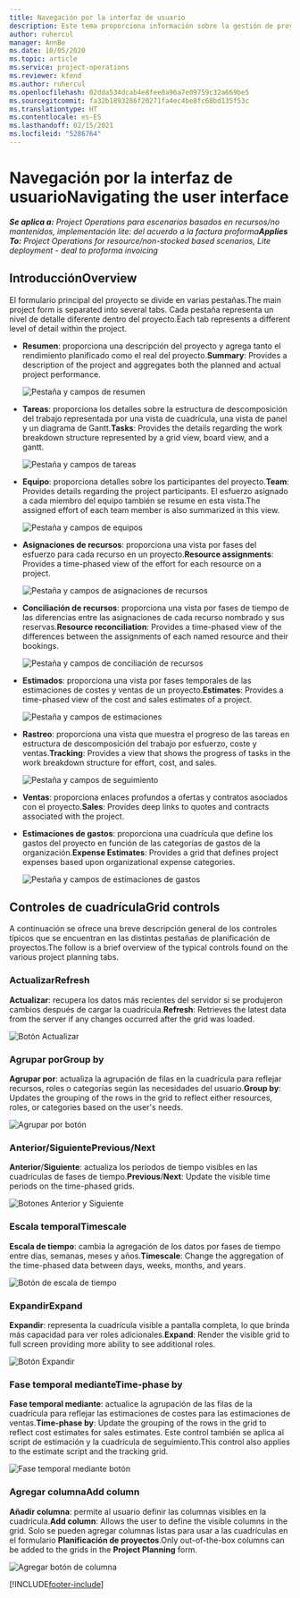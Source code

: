 ```yaml
---
title: Navegación por la interfaz de usuario
description: Este tema proporciona información sobre la gestión de proyectos en las operaciones de proyectos de Dynamics 365.
author: ruhercul
manager: AnnBe
ms.date: 10/05/2020
ms.topic: article
ms.service: project-operations
ms.reviewer: kfend
ms.author: ruhercul
ms.openlocfilehash: 02dda534dcab4e8fee0a96a7e09759c32a669be5
ms.sourcegitcommit: fa32b1893286f20271fa4ec4be8fc68bd135f53c
ms.translationtype: HT
ms.contentlocale: es-ES
ms.lasthandoff: 02/15/2021
ms.locfileid: "5286764"
---
```

# <a name="navigating-the-user-interface"></a><span data-ttu-id="4ee60-103">Navegación por la interfaz de usuario</span><span class="sxs-lookup"><span data-stu-id="4ee60-103">Navigating the user interface</span></span>

<span data-ttu-id="4ee60-104">_**Se aplica a:** Project Operations para escenarios basados en recursos/no mantenidos, implementación lite: del acuerdo a la factura proforma_</span><span class="sxs-lookup"><span data-stu-id="4ee60-104">_**Applies To:** Project Operations for resource/non-stocked based scenarios, Lite deployment - deal to proforma invoicing_</span></span>

## <a name="overview"></a><span data-ttu-id="4ee60-105">Introducción</span><span class="sxs-lookup"><span data-stu-id="4ee60-105">Overview</span></span>

<span data-ttu-id="4ee60-106">El formulario principal del proyecto se divide en varias pestañas.</span><span class="sxs-lookup"><span data-stu-id="4ee60-106">The main project form is separated into several tabs.</span></span> <span data-ttu-id="4ee60-107">Cada pestaña representa un nivel de detalle diferente dentro del proyecto.</span><span class="sxs-lookup"><span data-stu-id="4ee60-107">Each tab represents a different level of detail within the project.</span></span>

- <span data-ttu-id="4ee60-108">**Resumen**: proporciona una descripción del proyecto y agrega tanto el rendimiento planificado como el real del proyecto.</span><span class="sxs-lookup"><span data-stu-id="4ee60-108">**Summary**: Provides a description of the project and aggregates both the planned and actual project performance.</span></span>

    ![Pestaña y campos de resumen](media/navigation7.png)

- <span data-ttu-id="4ee60-110">**Tareas**: proporciona los detalles sobre la estructura de descomposición del trabajo representada por una vista de cuadrícula, una vista de panel y un diagrama de Gantt.</span><span class="sxs-lookup"><span data-stu-id="4ee60-110">**Tasks**: Provides the details regarding the work breakdown structure represented by a grid view, board view, and a gantt.</span></span>

    ![Pestaña y campos de tareas](media/navigation8.png)

- <span data-ttu-id="4ee60-112">**Equipo**: proporciona detalles sobre los participantes del proyecto.</span><span class="sxs-lookup"><span data-stu-id="4ee60-112">**Team**: Provides details regarding the project participants.</span></span> <span data-ttu-id="4ee60-113">El esfuerzo asignado a cada miembro del equipo también se resume en esta vista.</span><span class="sxs-lookup"><span data-stu-id="4ee60-113">The assigned effort of each team member is also summarized in this view.</span></span>

    ![Pestaña y campos de equipos](media/navigation9.png)

- <span data-ttu-id="4ee60-115">**Asignaciones de recursos**: proporciona una vista por fases del esfuerzo para cada recurso en un proyecto.</span><span class="sxs-lookup"><span data-stu-id="4ee60-115">**Resource assignments**: Provides a time-phased view of the effort for each resource on a project.</span></span>

    ![Pestaña y campos de asignaciones de recursos](media/navigation10.png)

- <span data-ttu-id="4ee60-117">**Conciliación de recursos**: proporciona una vista por fases de tiempo de las diferencias entre las asignaciones de cada recurso nombrado y sus reservas.</span><span class="sxs-lookup"><span data-stu-id="4ee60-117">**Resource reconciliation**: Provides a time-phased view of the differences between the assignments of each named resource and their bookings.</span></span>

    ![Pestaña y campos de conciliación de recursos](media/navigation11.png)

- <span data-ttu-id="4ee60-119">**Estimados**: proporciona una vista por fases temporales de las estimaciones de costes y ventas de un proyecto.</span><span class="sxs-lookup"><span data-stu-id="4ee60-119">**Estimates**: Provides a time-phased view of the cost and sales estimates of a project.</span></span>

    ![Pestaña y campos de estimaciones](media/navigation12.png)

- <span data-ttu-id="4ee60-121">**Rastreo**: proporciona una vista que muestra el progreso de las tareas en estructura de descomposición del trabajo por esfuerzo, coste y ventas.</span><span class="sxs-lookup"><span data-stu-id="4ee60-121">**Tracking**: Provides a view that shows the progress of tasks in the work breakdown structure for effort, cost, and sales.</span></span>

    ![Pestaña y campos de seguimiento](media/navigation13.png)

- <span data-ttu-id="4ee60-123">**Ventas**: proporciona enlaces profundos a ofertas y contratos asociados con el proyecto.</span><span class="sxs-lookup"><span data-stu-id="4ee60-123">**Sales**: Provides deep links to quotes and contracts associated with the project.</span></span>

- <span data-ttu-id="4ee60-124">**Estimaciones de gastos**: proporciona una cuadrícula que define los gastos del proyecto en función de las categorías de gastos de la organización.</span><span class="sxs-lookup"><span data-stu-id="4ee60-124">**Expense Estimates**: Provides a grid that defines project expenses based upon organizational expense categories.</span></span>

    ![Pestaña y campos de estimaciones de gastos](media/navigation14.png)

## <a name="grid-controls"></a><span data-ttu-id="4ee60-126">Controles de cuadrícula</span><span class="sxs-lookup"><span data-stu-id="4ee60-126">Grid controls</span></span>

<span data-ttu-id="4ee60-127">A continuación se ofrece una breve descripción general de los controles típicos que se encuentran en las distintas pestañas de planificación de proyectos.</span><span class="sxs-lookup"><span data-stu-id="4ee60-127">The follow is a brief overview of the typical controls found on the various project planning tabs.</span></span>

### <a name="refresh"></a><span data-ttu-id="4ee60-128">Actualizar</span><span class="sxs-lookup"><span data-stu-id="4ee60-128">Refresh</span></span>

<span data-ttu-id="4ee60-129">**Actualizar**: recupera los datos más recientes del servidor si se produjeron cambios después de cargar la cuadrícula.</span><span class="sxs-lookup"><span data-stu-id="4ee60-129">**Refresh**: Retrieves the latest data from the server if any changes occurred after the grid was loaded.</span></span>

![Botón Actualizar](media/navigation7.png)

### <a name="group-by"></a><span data-ttu-id="4ee60-131">Agrupar por</span><span class="sxs-lookup"><span data-stu-id="4ee60-131">Group by</span></span>

<span data-ttu-id="4ee60-132">**Agrupar por**: actualiza la agrupación de filas en la cuadrícula para reflejar recursos, roles o categorías según las necesidades del usuario.</span><span class="sxs-lookup"><span data-stu-id="4ee60-132">**Group by**: Updates the grouping of the rows in the grid to reflect either resources, roles, or categories based on the user's needs.</span></span>

![Agrupar por botón](media/navigation6.png)

### <a name="previousnext"></a><span data-ttu-id="4ee60-134">Anterior/Siguiente</span><span class="sxs-lookup"><span data-stu-id="4ee60-134">Previous/Next</span></span>

<span data-ttu-id="4ee60-135">**Anterior**/**Siguiente**: actualiza los períodos de tiempo visibles en las cuadrículas de fases de tiempo.</span><span class="sxs-lookup"><span data-stu-id="4ee60-135">**Previous**/**Next**: Update the visible time periods on the time-phased grids.</span></span>

![Botones Anterior y Siguiente](media/navigation2.png)

### <a name="timescale"></a><span data-ttu-id="4ee60-137">Escala temporal</span><span class="sxs-lookup"><span data-stu-id="4ee60-137">Timescale</span></span>

<span data-ttu-id="4ee60-138">**Escala de tiempo**: cambia la agregación de los datos por fases de tiempo entre días, semanas, meses y años.</span><span class="sxs-lookup"><span data-stu-id="4ee60-138">**Timescale**: Change the aggregation of the time-phased data between days, weeks, months, and years.</span></span>

![Botón de escala de tiempo](media/navigation3.png)

### <a name="expand"></a><span data-ttu-id="4ee60-140">Expandir</span><span class="sxs-lookup"><span data-stu-id="4ee60-140">Expand</span></span>

<span data-ttu-id="4ee60-141">**Expandir**: representa la cuadrícula visible a pantalla completa, lo que brinda más capacidad para ver roles adicionales.</span><span class="sxs-lookup"><span data-stu-id="4ee60-141">**Expand**: Render the visible grid to full screen providing more ability to see additional roles.</span></span>

![Botón Expandir](media/navigation4.png)

### <a name="time-phase-by"></a><span data-ttu-id="4ee60-143">Fase temporal mediante</span><span class="sxs-lookup"><span data-stu-id="4ee60-143">Time-phase by</span></span>

<span data-ttu-id="4ee60-144">**Fase temporal mediante**: actualice la agrupación de las filas de la cuadrícula para reflejar las estimaciones de costes para las estimaciones de ventas.</span><span class="sxs-lookup"><span data-stu-id="4ee60-144">**Time-phase by**: Update the grouping of the rows in the grid to reflect cost estimates for sales estimates.</span></span> <span data-ttu-id="4ee60-145">Este control también se aplica al script de estimación y la cuadrícula de seguimiento.</span><span class="sxs-lookup"><span data-stu-id="4ee60-145">This control also applies to the estimate script and the tracking grid.</span></span>

![Fase temporal mediante botón](media/navigation0.png)

### <a name="add-column"></a><span data-ttu-id="4ee60-147">Agregar columna</span><span class="sxs-lookup"><span data-stu-id="4ee60-147">Add column</span></span>

<span data-ttu-id="4ee60-148">**Añadir columna**: permite al usuario definir las columnas visibles en la cuadrícula.</span><span class="sxs-lookup"><span data-stu-id="4ee60-148">**Add column**: Allows the user to define the visible columns in the grid.</span></span> <span data-ttu-id="4ee60-149">Solo se pueden agregar columnas listas para usar a las cuadrículas en el formulario **Planificación de proyectos**.</span><span class="sxs-lookup"><span data-stu-id="4ee60-149">Only out-of-the-box columns can be added to the grids in the **Project Planning** form.</span></span>

![Agregar botón de columna](media/navigation5.png)


[!INCLUDE[footer-include](../includes/footer-banner.md)]